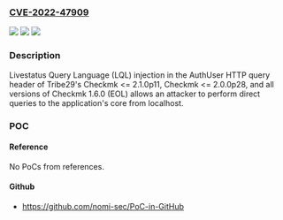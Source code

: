 ### [CVE-2022-47909](https://cve.mitre.org/cgi-bin/cvename.cgi?name=CVE-2022-47909)
![](https://img.shields.io/static/v1?label=Product&message=Checkmk&color=blue)
![](https://img.shields.io/static/v1?label=Version&message=2.0.0%3C%3D%202.0.0p28%20&color=brighgreen)
![](https://img.shields.io/static/v1?label=Vulnerability&message=CWE-20%20Improper%20Input%20Validation&color=brighgreen)

### Description

Livestatus Query Language (LQL) injection in the AuthUser HTTP query header of Tribe29's Checkmk <= 2.1.0p11, Checkmk <= 2.0.0p28, and all versions of Checkmk 1.6.0 (EOL) allows an attacker to perform direct queries to the application's core from localhost.

### POC

#### Reference
No PoCs from references.

#### Github
- https://github.com/nomi-sec/PoC-in-GitHub

